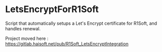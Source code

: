 # LetsEncryptForR1Soft

Script that automatically setups a Let's Encrypt certificate for R1Soft, and handles renewal.

Project moved here : https://gitlab.haisoft.net/pub/R1Soft_LetsEncryptIntegration
